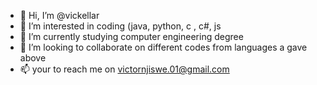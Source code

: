 - 👋 Hi, I’m @vickellar
- 👀 I’m interested in coding (java, python, c , c#, js
- 🌱 I’m currently studying computer engineering degree
- 💞️ I’m looking to collaborate on different codes from languages a gave above 
- 📫 your to reach me on victornjiswe.01@gmail.com 

<!---
vickellar/vickellar is a ✨ special ✨ repository because its `README.md` (this file) appears on your GitHub profile.
You can click the Preview link to take a look at your changes.
--->
